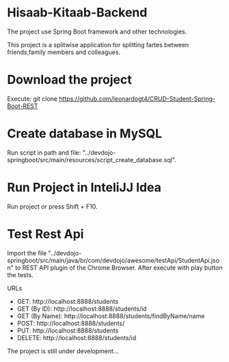 # Hisaab-Kitaab-Backend
The project use Spring Boot framework and other technologies. 

This project is a splitwise application for splitting fartes between friends,family members and colleagues.

# Download the project
Execute: git clone https://github.com/leonardogt4/CRUD-Student-Spring-Boot-REST

# Create database in MySQL
Run script in path and file: "../devdojo-springboot/src/main/resources/script_create_database.sql".

# Run Project in InteliJJ Idea
Run project or press Shift + F10.

# Test Rest Api
Import the file "../devdojo-springboot/src/main/java/br/com/devdojo/awesome/testApi/StudentApi.json" to REST API plugin of the Chrome Browser.
After execute with play button the tests.

URLs
- GET: http://localhost:8888/students
- GET (By ID): http://localhost:8888/students/id
- GET (By Name): http://localhost:8888/students/findByName/name
- POST: http://localhost:8888/students/
- PUT: http://localhost:8888/students
- DELETE: http://localhost:8888/students/id

The project is still under development...
